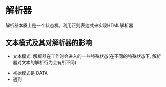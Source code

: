 # 解析器
解析器本质上是一个状态机。利用正则表达式来实现HTML解析器

## 文本模式及其对解析器的影响
* 文本模式: 解析器在工作时会进入的一些特殊状态(在不同的特殊状态下, 解析器对文本的解析行为会有所不同)
- 初始模式是 DATA
- 遇到<title>、<textarea>标签, 切换到 RCDATA模式
- 遇到<style>、<xmp>、<iframe>、<noframes>、<noscript>标签, 切换到 RAWTEXT模式
- 遇到<![CDATA[ 字符串, 切换到 CDATA模式

DATA    识别HTML实体、能解析标签
RCDATA  识别HTML实体、不能解析标签
RAWTEXT 解析所有字符并将它们设置为纯文本解析，而不是将它们解析为标记或实体。

> vuejs的模版DSL(一种专门为特定领域或特定业务需求而设计的计算机编程语言)中不允许出现<script>标签, 如果遇到也会切换到 RAWTEXT模式。

* 浏览器解析HTML规范
[WHATWG](https://html.spec.whatwg.org/multipage/parsing.html#tokenization)
- HTML实体
特殊的字符序列(转义字符)，用于在HTML文档中表示不同类型的特殊字符。由“&”字符开头，以“;”字符结尾，会被转译为不同的字符.

- 标签
 - 自闭合标签
 - 完整标签: 由开始标签、子节点和结束标签 三部分构成。

## 递归下降算法构造模板 AST 16-1
创建Token与构建模板AST的过程可以同时进行(模板和模板AST具有同构的特性)

### parseChildren 函数
* 本质上是一个状态机, 状态机内有多少种状态取决于子节点的类型数量; 在模板中, 子节点
  - 标签节点 <div>
  - 文本插值节点 {{val}}
  - 普通文本节点 text
  - 注释节点 <!-- xx -->
  - CDATA节点 <![CDATA[ xxx ]]>
这里 `<!--` 和 `<![CDATA[` 当作一种标签; `{{` 当作一种实体; 然后实现WHATWG标准

while循环何时结束？parseChildren函数用来解析子节点, 在遇到父节点的结束标签才会结束。

```js
const template = `<div>
  <p>Text1</p>
  <p>Text2</p>
</div>`

// 在解析模板时, 不能忽略空白字符。包含 换行符(\n)、回车符(\r)、空格(' ')、制表符(\t)、换页符(\f)

// 如上模板用 加号(+)代表换行符、减号(-)代表空格字符
const template = `<div>+--<p>Text1</p>+--<p>Text2</p>+</div>`
```
解析过程:
开始解析 处于DATA模式。
解析器遇到的第一个字符为`<`, 并且第二个字符匹配表达式/a-z/i; 解析器进入标签节点状态, 并调用parseElement函数。[上述模板都是完整标签。]
- parseTag 解析开始标签。 包括开始标签上的属性和指令。执行完毕后, 会消费字符串中的内容`<div>`, 模板内容变为
> const template = `+--<p>Text1</p>+--<p>Text2</p>+</div>`
- 递归调用parseChildren函数解析子节点。 在parseTag解析完后, 生成一个标签节点element; 剩下的模板内容作为element的子节点被解析。在这个过程中会消费字符串 `+--<p>Text1</p>+--<p>Text2</p>+`, 模板内容变为
> const template = `</div>`
- parseEndTag 处理结束标签。

经过上述三个步骤后, 模板被解析完毕了; 但是在解析标签子节点时, 递归调用了parseChildren。这意味着一个新的状态机2开始运行了。
待处理模板: const template = `+--<p>Text1</p>+--<p>Text2</p>+`

开始解析
- 模板的第一个字符是换行符, 解析器进入文本节点状态, 并调用parseText完成文本节点解析(parseText将下一个`<`字符前的所有字符都视为文本节点的内容). 会消费字符串中的内容`+--`, 模板内容变为
> const template = `<p>Text1</p>+--<p>Text2</p>+`
parseText函数调用退出, 继续执行循环
- 此时模板的第一个字符为`<`, 并且第二个字符匹配表达式/a-z/i; 解析器再次进入 parseElement函数。会消费字符串中的内容`<p>Text1</p>`, 模板内容变为
> const template = `+--<p>Text2</p>+`
parseElement函数调用退出, 继续执行循环
- 第一个字符是换行符, 调用parseText完成文本节点解析. 会消费字符串中的内容`+--`, 模板内容变为
> const template = `<p>Text2</p>+`
- 此时模板的第一个字符为`<`, 并且第二个字符匹配表达式/a-z/i; 再次调用parseElement函数。消费字符串中的内容`<p>Text2</p>`, 模板内容变为
> const template = `+`
- 此时模板只剩一个换行符。继续执行循环, 调用parseText生成文本节点。

在状态机2运行期间, 又调用了2次parseElement; 而parseElement会调用parseChildren来处理子节点的解析, 意味着解析器会开启两个新的状态机。

上级parseChildren函数的调用用于构造上级模板AST节点, 被递归调用的下级parseChildren函数则用于构造下级模板AST节点; 最终构造出一棵树型结构的模板AST.

## 状态机的开启与停止 16-2
在调用parseElement函数解析标签节点时, 会调用parseChildren函数(开启新的状态机)

```js
const template = `<div>+--<p>Text1</p>+--<p>Text2</p>+</div>`
```

开始解析, 调用parseChildren函数
- 遇到`<div>`标签, 调用parseElement函数
- 解析开始标签, 将解析的标签节点压入ancestors中, 即 [div]
- 解析子节点, 调用parseChildren函数; 开启 '状态机1' `+--<p>Text1</p>+--<p>Text2</p>+</div>`
  - 遇到`<p>`标签, 调用parseElement函数 `<p>Text1</p>+--<p>Text2</p>+</div>`
    - 遇到开始标签、解析
    - 将解析得到的标签节点压入ancestors中, 即 [div, p]
    - 解析子节点
      - 调用parseChildren函数; 开启 '状态机2' 
      - 遇到`</p>`标签, '状态机2' 结束(isEnd函数返回true), 退出解析字节点的 parseChildren函数
    - 弹出ancestors中的同名标签, 即 [div] 
    - 解析结束标签
- 继续运行 ‘状态机1’ `+--<p>Text2</p>+</div>`
  - 遇到`<p>`标签, 调用parseElement函数 `<p>Text2</p>+</div>`
    - 遇到开始标签、解析
    - 将解析得到的标签节点压入ancestors中, 即 [div, p]
    - 解析子节点,
      - 调用parseChildren函数; 开启 '状态机3'
      - 遇到`</p>`标签, '状态机3' 结束 (isEnd函数返回true), 退出解析字节点的 parseChildren函数
    - 弹出ancestors中的同名标签, 即 [div]
    - 解析结束标签
- 继续运行 ‘状态机1’ `+</div>`
- 遇到`</div>`标签, '状态机1' 结束 (isEnd函数返回true), 退出解析字节点的 parseChildren函数
- 弹出ancestors中的同名标签, 即 [div]
- 解析结束标签
结束最外层的parseChildren函数调用

结论:
当解析器遇到开始标签时，会将该标签压入父级节点栈，同时开启新的状态机；
当解析器遇到结束标签，并且父级节点栈中存在与该标签同名的开始节点标签时，会停止当前正在运行的状态机。

在parseElement函数中解析标签元素, 生成解析子节点的‘状态机’
在isEnd函数, 根据结束标签判断当前循环是否结束, 结束‘状态机’

```jsx
// 解释一
function isEnd(context, ancestors) {
  // 停止时机1: 模板内容解析完
  if (!context.source) return true;
  const parent = ancestors[ancestors.length - 1]; // 父级标签节点
  // 停止时机2: 遇到结束标签, 且与父级标签节点同名
  if (parent && context.source.startWith(`</${parent.tag}`)) {
    return true;
  }
}
```

停止时机2 严格来说是有瑕疵的, 如 `<div><span></div></span>`

解释一：`</div>`为无效的结束标签

状态机1 遇到`<div>`, 调用parseElement函数, 开启 ‘状态机2’; [div]
状态机2 遇到`<span>`, 调用parseElement函数, 开启 ‘状态机3’; [div, span]
状态机3 却遇到了结束标签`</div>`; 由于此时父级节点为span并不是div，所以‘状态机3’不会停止运行；会进入parseChildren中结束标签的逻辑分支; 抛出错误 '无效的结束标签'。

解释二：`<div><span></div>` 为完整内容, `</span>`缺少闭合标签
此时 ’停止时机2‘ 不应该总是与栈顶的父级节点比较, 而是应该与整个栈中的所有节点做比较。

状态机1 遇到`<div>`, 调用parseElement函数, 开启 ‘状态机2’; [div]
状态机2 遇到`<span>`, 调用parseElement函数, 开启 ‘状态机3’; [div, span]
状态机3 遇到了结束标签`</div>`, 在栈中存在标签div; 结束‘状态机3’;

而‘状态机2’此时的标签为‘span’, 不是‘div’; 输出 span标签缺少闭合标签

## 解析标签节点 16-3
[]("./解析标签节点.jpeg")
- '<div>'  开始标签
- '</div>' 结束标签
- '<div---->' 带空格的开始标签(-代表空格)

## 解析属性 16-4
parseTag 解析函数在消费整个开始标签时, 需要处理标签中存在的属性与指令。
```ts
  <div id = "foo" v-show="display">
  // 消费标签的开始部分 与 无用空白字符

  // parseAttributes函数实际处理部分
  id = "foo" v-show="display">
```
<!-- 属性都有值 -->
- 解析出第一个属性的名称id, 并消费字符串'id' => ` = "foo" v-show="display">`
  - 属性名称和等于号之间可能存在空白字符
  - 在属性名称解析完毕后, 模板剩余内容一定是以等于号开头的
- 消费等于号  => `"foo" v-show="display">`
  - 等于号和属性值之间可能存在空白字符, 也必须消费掉
- 处理属性值(双引号、单引号、无引号)
  - 检查当前模板内容是否以引号开头来确定属性值。如果有则消费引号 => `foo" v-show="display">`
  - 属性值被引号引用, 则下一个引号之前的内容都应该解析为属性值, 此处属性值为字符串 foo
  - 消费属性值及其后引号 => `v-show="display">`
- 第一个属性处理完毕

